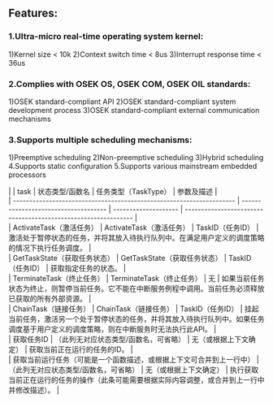## Features:
### 1.Ultra-micro real-time operating system kernel:
1)Kernel size < 10k
2)Context switch time < 8us
3)Interrupt response time < 36us
### 2.Complies with OSEK OS, OSEK COM, OSEK OIL standards:
  1)OSEK standard-compliant API
  2)OSEK standard-compliant system development process
  3)OSEK standard-compliant external communication mechanisms
### 3.Supports multiple scheduling mechanisms:
1)Preemptive scheduling
2)Non-preemptive scheduling
3)Hybrid scheduling
4.Supports static configuration
5.Supports various mainstream embedded processors


|    | task                                                                 | 状态类型/函数名                       | 任务类型（TaskType） | 参数及描述     |  
| -------------------------------------------------------------------- | ------------------------------------ | -------------------- | -------------------------------------------------------------- |  
| ActivateTask（激活任务）                                             | ActivateTask（激活任务）              | TaskID（任务ID）     | 激活处于暂停状态的任务，并将其放入待执行队列中。在满足用户定义的调度策略的情况下执行任务调度。 |  
| GetTaskState（获取任务状态）                                         | GetTaskState（获取任务状态）          | TaskID（任务ID）     | 获取指定任务的状态。                                             |  
| TerminateTask（终止任务）                                            | TerminateTask（终止任务）             | 无                   | 如果当前任务状态为终止，则暂停当前任务。它不能在中断服务例程中调用。当前任务必须释放已获取的所有外部资源。 |  
| ChainTask（链接任务）                                                | ChainTask（链接任务）                 | TaskID（任务ID）     | 挂起当前任务，激活另一个处于暂停状态的任务，并将其放入待执行队列中。如果任务调度基于用户定义的调度策略，则在中断服务时无法执行此API。 |  
| 获取任务ID                                                           | （此列无对应状态类型/函数名，可省略） | 无（或根据上下文确定） | 获取当前正在运行的任务的ID。                                     |  
| 获取当前运行任务（可能是一个函数描述，或根据上下文可合并到上一行中） | （此列无对应状态类型/函数名，可省略） | 无（或根据上下文确定） | 执行获取当前正在运行的任务的操作（此条可能需要根据实际内容调整，或合并到上一行中并修改描述）。 |  
  
